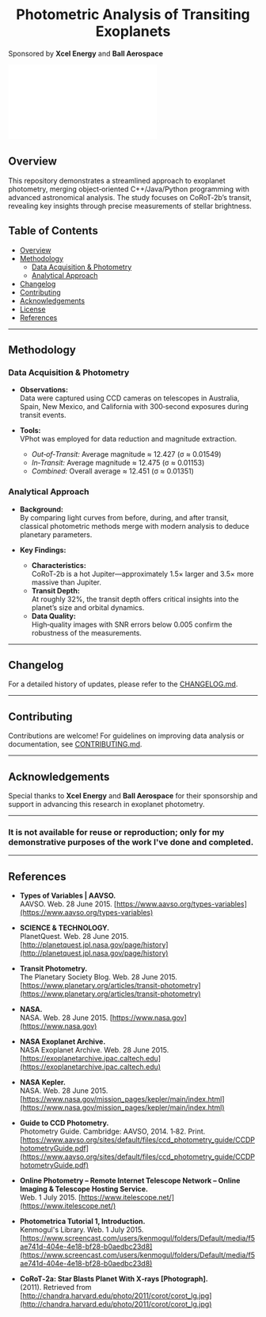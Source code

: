 
<div align="center">
  <h1>Photometric Analysis of Transiting Exoplanets</h1>
</div>

Sponsored by **Xcel Energy** and **Ball Aerospace**  

![Final Presentation](./assets/FSI_Scholarly_Research_Poster.pdf)

## Overview

This repository demonstrates a streamlined approach to exoplanet photometry, merging object‑oriented C++/Java/Python programming with advanced astronomical analysis. The study focuses on CoRoT‑2b’s transit, revealing key insights through precise measurements of stellar brightness.

## Table of Contents
- [Overview](#overview)
- [Methodology](#methodology)
  - [Data Acquisition & Photometry](#data-acquisition--photometry)
  - [Analytical Approach](#analytical-approach)
- [Changelog](#changelog)
- [Contributing](#contributing)
- [Acknowledgements](#acknowledgements)
- [License](#license)
- [References](#references)

---

## Methodology

### Data Acquisition & Photometry

- **Observations:**  
  Data were captured using CCD cameras on telescopes in Australia, Spain, New Mexico, and California with 300‑second exposures during transit events.

- **Tools:**  
  VPhot was employed for data reduction and magnitude extraction.  
  - *Out‑of‑Transit:* Average magnitude ≈ 12.427 (σ ≈ 0.01549)  
  - *In‑Transit:* Average magnitude ≈ 12.475 (σ ≈ 0.01153)  
  - *Combined:* Overall average ≈ 12.451 (σ ≈ 0.01351)

### Analytical Approach

- **Background:**  
  By comparing light curves from before, during, and after transit, classical photometric methods merge with modern analysis to deduce planetary parameters.

- **Key Findings:**  
  - **Characteristics:**  
    CoRoT‑2b is a hot Jupiter—approximately 1.5× larger and 3.5× more massive than Jupiter.
  - **Transit Depth:**  
    At roughly 32%, the transit depth offers critical insights into the planet’s size and orbital dynamics.
  - **Data Quality:**  
    High‑quality images with SNR errors below 0.005 confirm the robustness of the measurements.

---

## Changelog

For a detailed history of updates, please refer to the [CHANGELOG.md](docs/CHANGELOG.md).

---

## Contributing

Contributions are welcome! For guidelines on improving data analysis or documentation, see [CONTRIBUTING.md](docs/CONTRIBUTING.md).

---

## Acknowledgements

Special thanks to **Xcel Energy** and **Ball Aerospace** for their sponsorship and support in advancing this research in exoplanet photometry.

---

### It is not available for reuse or reproduction; only for my demonstrative purposes of the work I've done and completed.

---

## References

- **Types of Variables | AAVSO.**  
  AAVSO. Web. 28 June 2015. [https://www.aavso.org/types-variables](https://www.aavso.org/types-variables)

- **SCIENCE & TECHNOLOGY.**  
  PlanetQuest. Web. 28 June 2015. [http://planetquest.jpl.nasa.gov/page/history](http://planetquest.jpl.nasa.gov/page/history)

- **Transit Photometry.**  
  The Planetary Society Blog. Web. 28 June 2015. [https://www.planetary.org/articles/transit-photometry](https://www.planetary.org/articles/transit-photometry)

- **NASA.**  
  NASA. Web. 28 June 2015. [https://www.nasa.gov](https://www.nasa.gov)

- **NASA Exoplanet Archive.**  
  NASA Exoplanet Archive. Web. 28 June 2015. [https://exoplanetarchive.ipac.caltech.edu](https://exoplanetarchive.ipac.caltech.edu)

- **NASA Kepler.**  
  NASA. Web. 28 June 2015. [https://www.nasa.gov/mission_pages/kepler/main/index.html](https://www.nasa.gov/mission_pages/kepler/main/index.html)

- **Guide to CCD Photometry.**  
  Photometry Guide. Cambridge: AAVSO, 2014. 1‑82. Print. [https://www.aavso.org/sites/default/files/ccd_photometry_guide/CCDPhotometryGuide.pdf](https://www.aavso.org/sites/default/files/ccd_photometry_guide/CCDPhotometryGuide.pdf)

- **Online Photometry – Remote Internet Telescope Network – Online Imaging & Telescope Hosting Service.**  
  Web. 1 July 2015. [https://www.itelescope.net/](https://www.itelescope.net/)

- **Photometrica Tutorial 1, Introduction.**  
  Kenmogul's Library. Web. 1 July 2015. [https://www.screencast.com/users/kenmogul/folders/Default/media/f5ae741d-404e-4e18-bf28-b0aedbc23d8](https://www.screencast.com/users/kenmogul/folders/Default/media/f5ae741d-404e-4e18-bf28-b0aedbc23d8)

- **CoRoT‑2a: Star Blasts Planet With X‑rays [Photograph].**  
  (2011). Retrieved from [http://chandra.harvard.edu/photo/2011/corot/corot_lg.jpg](http://chandra.harvard.edu/photo/2011/corot/corot_lg.jpg)
